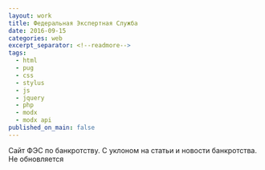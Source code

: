 ```yaml
---
layout: work
title: Федеральная Экспертная Служба
date: 2016-09-15
categories: web
excerpt_separator: <!--readmore-->
tags:
  - html
  - pug
  - css
  - stylus
  - js
  - jquery
  - php
  - modx
  - modx api
published_on_main: false
---
```

 Сайт ФЭС по банкротству. С уклоном на статьи и новости банкротства. Не обновляется
